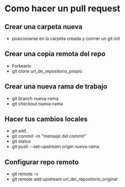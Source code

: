 # Como hacer un pull request

## Crear una carpeta nueva
- posicionarse en la carpeta creada y corrrer un git init

## Crear una copia remota del repo
- Forkearlo
- git clone url_de_repositorio_propio


## Crear una nueva rama de trabajo
- git branch nueva-rama
- git checkout nueva-rama


## Hacer tus cambios locales
- git add .
- git commit -m "mensaje del commit"
- git status
- git push --set-upstream origin nueva-rama


## Configurar repo remoto
- git remote -v
- git remote add upstream url_del_repositorio_original